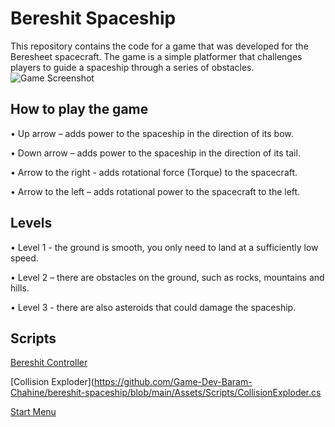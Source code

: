 # Bereshit Spaceship
This repository contains the code for a game that was developed for the Beresheet spacecraft. The game is a simple platformer that challenges players to guide a spaceship through a series of obstacles.
![Game Screenshot](https://github.com/Game-Dev-Baram-Chahine/bereshit-spaceship/blob/main/pics/GameScreenShot.png)

## How to play the game

• Up arrow – adds power to the spaceship in the direction of its bow.

• Down arrow – adds power to the spaceship in the direction of its tail.

• Arrow to the right - adds rotational force (Torque) to the spacecraft.

• Arrow to the left – adds rotational power to the spacecraft to the left.


## Levels

• Level 1 - the ground is smooth, you only need to land at a sufficiently low speed.

• Level 2 – there are obstacles on the ground, such as rocks, mountains and hills.

• Level 3 - there are also asteroids that could damage the spaceship.


## Scripts

[Bereshit Controller](https://github.com/Game-Dev-Baram-Chahine/bereshit-spaceship/blob/main/Assets/Scripts/BereshitController.cs)

[Collision Exploder](https://github.com/Game-Dev-Baram-Chahine/bereshit-spaceship/blob/main/Assets/Scripts/CollisionExploder.cs

[Start Menu](https://github.com/Game-Dev-Baram-Chahine/bereshit-spaceship/blob/main/Assets/Scripts/StartMenu.cs)

